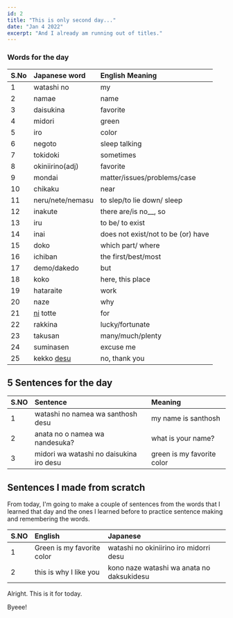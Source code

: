 ```yaml
---
id: 2
title: "This is only second day..."
date: "Jan 4 2022"
excerpt: "And I already am running out of titles."
---
```


### Words for the day

| S.No | Japanese word     | English Meaning                    |
| :--- | :---------------- | :--------------------------------- |
| 1    | watashi no        | my                                 |
| 2    | namae             | name                               |
| 3    | daisukina         | favorite                           |
| 4    | midori            | green                              |
| 5    | iro               | color                              |
| 6    | negoto            | sleep talking                      |
| 7    | tokidoki          | sometimes                          |
| 8    | okiniirino(adj)   | favorite                           |
| 9    | mondai            | matter/issues/problems/case        |
| 10   | chikaku           | near                               |
| 11   | neru/nete/nemasu  | to slep/to lie down/ sleep         |
| 12   | inakute           | there are/is no\_\_, so            |
| 13   | iru               | to be/ to exist                    |
| 14   | inai              | does not exist/not to be (or) have |
| 15   | doko              | which part/ where                  |
| 16   | ichiban           | the first/best/most                |
| 17   | demo/dakedo       | but                                |
| 18   | koko              | here, this place                   |
| 19   | hataraite         | work                               |
| 20   | naze              | why                                |
| 21   | <u>ni</u> totte   | for                                |
| 22   | rakkina           | lucky/fortunate                    |
| 23   | takusan           | many/much/plenty                   |
| 24   | suminasen         | excuse me                          |
| 25   | kekko <u>desu</u> | no, thank you                      |

## 5 Sentences for the day

| S.NO | Sentence                                | Meaning                    |
| :--- | :-------------------------------------- | :------------------------- |
| 1    | watashi no namea wa santhosh desu       | my name is santhosh        |
| 2    | anata no o namea wa nandesuka?          | what is your name?         |
| 3    | midori wa watashi no daisukina iro desu | green is my favorite color |

## Sentences I made from scratch

From today, I'm going to make a couple of sentences from the words that I learned
that day and the ones I learned before to practice sentence making and remembering the words.

| S.NO | English                    | Japanese                                  |
| :--- | :------------------------- | :---------------------------------------- |
| 1    | Green is my favorite color | watashi no okiniirino iro midorri desu    |
| 2    | this is why I like you     | kono naze watashi wa anata no daksukidesu |

Alright. This is it for today.

Byeee!
